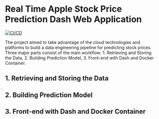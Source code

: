 # Real Time Apple Stock Price Prediction Dash Web Application 
[![CI/CD](https://github.com/wh153/IDS706FinalProject/actions/workflows/CI&CD.yml/badge.svg)](https://github.com/wh153/IDS706FinalProject/actions/workflows/CI&CD.yml)

The project aimed to take advantage of the cloud technologies and platforms to build a data engineering pipeline for predicting stock prices. Three major parts consist of the main workflow: 1. Retrieving and Storing the Data, 2. Building Prediction Model, 3. Front-end with Dash and Docker Container.

## 1. Retrieving and Storing the Data

## 2. Building Prediction Model

## 3. Front-end with Dash and Docker Container
